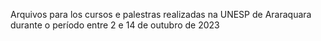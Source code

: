 Arquivos para los cursos e palestras realizadas na 
UNESP de Araraquara durante o período entre 2 e 14 de outubro de 2023
